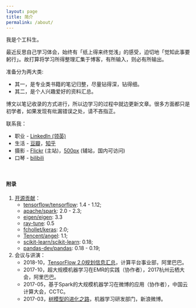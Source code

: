 ```yaml
---
layout: page
title: 简介
permalink: /about/
---
```


我是个工科生。

最近反思自己学习体会，始终有「纸上得来终觉浅」的感受，迫切地「觉知此事要躬行」。故打算将学习所得整理汇集于博客，有所输入，则必有所输出。

准备分为两大类:

+ 其一，是专业类书籍的笔记归整，尽量钻得深，钻得细。
+ 其二，是个人兴趣爱好的资料汇总。

博文以笔记收录的方式进行，所以边学习的过程中就边更新文章。很多方面都只是初学者，如果发现有纰漏错误之处，请不吝指正。

联系我：

+ 职业 - [LinkedIn (领英)](https://www.linkedin.com/in/facaiy)
+ 生活 - [豆瓣](https://www.douban.com/people/facaiy/)，[知乎](https://www.zhihu.com/people/facaiy/)
+ 摄影 - [Flickr](https://www.flickr.com/photos/facaiy/) (主站)，[500px](https://500px.me/facaiy) (辅站，国内可访问)
+ 口琴 - [bilibili](https://www.bilibili.com/audio/am28311305)


<br/>

#### 附录

1. [开源贡献](https://www.openhub.net/accounts/facaiy)：
   + [tensorflow/tensorflow](https://github.com/tensorflow/tensorflow): 1.4 - 1.12;
   + [apache/spark](https://github.com/apache/spark): 2.0 - 2.3;
   + [eigen/eigen](https://bitbucket.org/eigen/eigen): 3.3
   + [ray-tune](https://github.com/ray-project/ray): 0.5
   + [fchollet/keras](https://github.com/fchollet/keras): 2.0;
   + [Tencent/angel](https://github.com/Tencent/angel): 1.1;
   + [scikit-learn/scikit-learn](https://github.com/scikit-learn/scikit-learn): 0.18;
   + [pandas-dev/pandas](https://github.com/pandas-dev/pandas): 0.18 - 0.19;
2. 会议与讲演：
   + 2018-10，[TensorFlow 2.0规划信息汇总](/assets/meeting/tf_2_0_info.pdf)，计算平台事业部，阿里巴巴。
   + 2017-10，超大规模机器学习在EMR的实践（协作者），2017杭州云栖大会，阿里巴巴。
   + 2017-05，基于Spark的大规模机器学习在微博的应用（协作者），中国云计算大会，CCTC。
   + 2017-03，[树模型的进化之路](/assets/ml_tree/GBDT_TreeBoost_XGBoost_facaiy.pdf)，机器学习研发部门，新浪微博。
